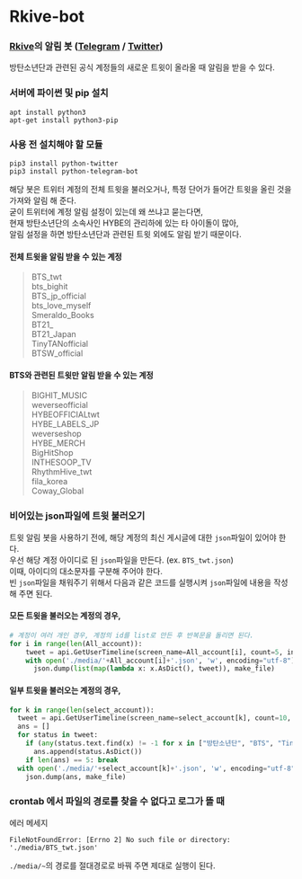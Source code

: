 # Rkive-bot
### [Rkive](https://www.rkive.cloud)의 알림 봇 ([Telegram](https://t.me/RkiveCloud) / [Twitter](https://twitter.com/RkiveCloud))
방탄소년단과 관련된 공식 계정들의 새로운 트윗이 올라올 때 알림을 받을 수 있다.    

### 서버에 파이썬 및 pip 설치
```
apt install python3
apt-get install python3-pip
```

### 사용 전 설치해야 할 모듈
```
pip3 install python-twitter
pip3 install python-telegram-bot
```

해당 봇은 트위터 계정의 전체 트윗을 불러오거나, 특정 단어가 들어간 트윗을 올린 것을 가져와 알림 해 준다.    
굳이 트위터에 계정 알림 설정이 있는데 왜 쓰냐고 묻는다면,    
현재 방탄소년단의 소속사인 HYBE의 관리하에 있는 타 아이돌이 많아,    
알림 설정을 하면 방탄소년단과 관련된 트윗 외에도 알림 받기 때문이다.

#### 전체 트윗을 알림 받을 수 있는 계정
> BTS_twt    
bts_bighit    
BTS_jp_official    
bts_love_myself    
Smeraldo_Books    
BT21_    
BT21_Japan    
TinyTANofficial    
BTSW_official

#### BTS와 관련된 트윗만 알림 받을 수 있는 계정
> BIGHIT_MUSIC    
weverseofficial    
HYBEOFFICIALtwt    
HYBE_LABELS_JP    
weverseshop    
HYBE_MERCH    
BigHitShop    
INTHESOOP_TV    
RhythmHive_twt    
fila_korea    
Coway_Global


### 비어있는 json파일에 트윗 불러오기
트윗 알림 봇을 사용하기 전에, 해당 계정의 최신 게시글에 대한 `json`파일이 있어야 한다.    
우선 해당 계정 아이디로 된 `json`파일을 만든다. (ex. `BTS_twt.json`)    
이때, 아이디의 대소문자를 구분해 주어야 한다.    
빈 `json`파일을 채워주기 위해서 다음과 같은 코드를 실행시켜 `json`파일에 내용을 작성해 주면 된다.

#### 모든 트윗을 불러오는 계정의 경우,
``` python
# 계정이 여러 개인 경우, 계정의 id를 list로 만든 후 반복문을 돌리면 된다.
for i in range(len(All_account)):
    tweet = api.GetUserTimeline(screen_name=All_account[i], count=5, include_rts=True, exclude_replies=False)
    with open('./media/'+All_account[i]+'.json', 'w', encoding="utf-8") as make_file:
      json.dump(list(map(lambda x: x.AsDict(), tweet)), make_file)
```
#### 일부 트윗을 불러오는 계정의 경우,
``` python
for k in range(len(select_account)):
  tweet = api.GetUserTimeline(screen_name=select_account[k], count=10, include_rts=True, exclude_replies=False)
  ans = []
  for status in tweet:
    if (any(status.text.find(x) != -1 for x in ["방탄소년단", "BTS", "TinyTAN"])) :
      ans.append(status.AsDict())
    if len(ans) == 5: break
  with open('./media/'+select_account[k]+'.json', 'w', encoding="utf-8") as make_file:
    json.dump(ans, make_file)
```

### crontab 에서 파일의 경로를 찾을 수 없다고 로그가 뜰 때
에러 메세지
```
FileNotFoundError: [Errno 2] No such file or directory: './media/BTS_twt.json'
```
`./media/~`의 경로를 절대경로로 바꿔 주면 제대로 실행이 된다.
